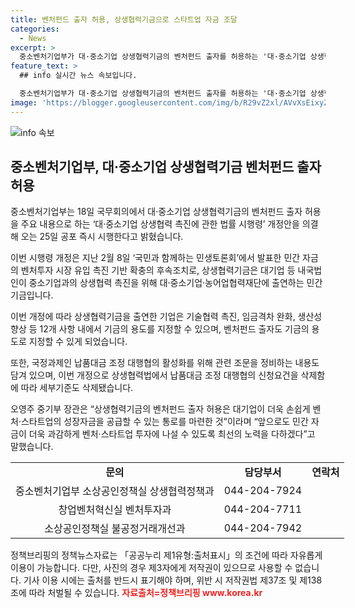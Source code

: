 ```yaml
---
title: 벤처펀드 출자 허용, 상생협력기금으로 스타트업 자금 조달
categories:
  - News
excerpt: >
  중소벤처기업부가 대·중소기업 상생협력기금의 벤처펀드 출자를 허용하는 '대·중소기업 상생협력 촉진에 관한 법률 시행령' 개정안을 의결했다. 이로써 기존에는 기술협력 촉진 등 12개 사항만 가능했던 기금의 용도가 벤처펀드 출자로도 확대되었다. 또한, 납품대금 조정 대행협의 활성화를 위한 관련 조문도 정비되었다. 중기부 장관은 이를 통해 대기업이 벤처·스타트업에 더 쉽게 투자할 수 있는 통로를 마련했다고 강조했다.
feature_text: >
  ## info 실시간 뉴스 속보입니다.

  중소벤처기업부가 대·중소기업 상생협력기금의 벤처펀드 출자를 허용하는 '대·중소기업 상생협력 촉진에 관한 법률 시행령' 개정안을 의결했다. 이로써 기존에는 기술협력 촉진 등 12개 사항만 가능했던 기금의 용도가 벤처펀드 출자로도 확대되었다. 또한, 납품대금 조정 대행협의 활성화를 위한 관련 조문도 정비되었다. 중기부 장관은 이를 통해 대기업이 벤처·스타트업에 더 쉽게 투자할 수 있는 통로를 마련했다고 강조했다.
image: 'https://blogger.googleusercontent.com/img/b/R29vZ2xl/AVvXsEixyZcFfHzMRdzZMjFBmAUKJYCLCGyLL1o632UiGVXcaFdKo_bkvkuCioo0uUKlGfBVcT3P84aROyZIXSBEx3Aw5nCQ3pTgDom1WDC4m8eifvWiAmWEEVb4x6G_l8C0QH225ldMjyaFvpxGEBGNO37VmDTDMHGhJPq73UglMfDca1-0aw/s1600/blogspot.png'
---
```


<p><img src="https://blogger.googleusercontent.com/img/b/R29vZ2xl/AVvXsEixyZcFfHzMRdzZMjFBmAUKJYCLCGyLL1o632UiGVXcaFdKo_bkvkuCioo0uUKlGfBVcT3P84aROyZIXSBEx3Aw5nCQ3pTgDom1WDC4m8eifvWiAmWEEVb4x6G_l8C0QH225ldMjyaFvpxGEBGNO37VmDTDMHGhJPq73UglMfDca1-0aw/s1600/blogspot.png" alt="info 속보" /></p>

<h2 data-ke-size="size26">중소벤처기업부, 대·중소기업 상생협력기금 벤처펀드 출자 허용</h2>

<p data-ke-size="size16">중소벤처기업부는 18일 국무회의에서 대·중소기업 상생협력기금의 벤처펀드 출자 허용을 주요 내용으로 하는 ‘대·중소기업 상생협력 촉진에 관한 법률 시행령’ 개정안을 의결해 오는 25일 공포 즉시 시행한다고 밝혔습니다.</p>

<p data-ke-size="size16">이번 시행령 개정은 지난 2월 8일 ‘국민과 함께하는 민생토론회’에서 발표한 민간 자금의 벤처투자 시장 유입 촉진 기반 확충의 후속조치로, 상생협력기금은 대기업 등 내국법인이 중소기업과의 상생협력 촉진을 위해 대·중소기업·농어업협력재단에 출연하는 민간기금입니다.</p>

<p data-ke-size="size16">이번 개정에 따라 상생협력기금을 출연한 기업은 기술협력 촉진, 임금격차 완화, 생산성 향상 등 12개 사항 내에서 기금의 용도를 지정할 수 있으며, 벤처펀드 출자도 기금의 용도로 지정할 수 있게 되었습니다.</p>

<p data-ke-size="size16">또한, 국정과제인 납품대금 조정 대행협의 활성화를 위해 관련 조문을 정비하는 내용도 담겨 있으며, 이번 개정으로 상생협력법에서 납품대금 조정 대행협의 신청요건을 삭제함에 따라 세부기준도 삭제됐습니다.</p>

<p data-ke-size="size16">오영주 중기부 장관은 “상생협력기금의 벤처펀드 출자 허용은 대기업이 더욱 손쉽게 벤처·스타트업의 성장자금을 공급할 수 있는 통로를 마련한 것”이라며 “앞으로도 민간 자금이 더욱 과감하게 벤처·스타트업 투자에 나설 수 있도록 최선의 노력을 다하겠다”고 말했습니다.</p>

<table style="width: 709.333px;">
<tbody>
<tr>
<td style="text-align: center; height: 17px;"><b>문의</b></td>
<td style="text-align: center; height: 17px;"><b>담당부서</b></td>
<td style="text-align: center; height: 17px;"><b>연락처</b></td>
</tr>
<tr>
<td style="text-align: center; height: 17px;">중소벤처기업부 소상공인정책실 상생협력정책과</td>
<td style="text-align: center; height: 17px;">044-204-7924</td>
</tr>
<tr>
<td style="text-align: center; height: 17px;">창업벤처혁신실 벤처투자과</td>
<td style="text-align: center; height: 17px;">044-204-7711</td>
</tr>
<tr>
<td style="text-align: center; height: 17px;">소상공인정책실 불공정거래개선과</td>
<td style="text-align: center; height: 17px;">044-204-7942</td>
</tr>
</tbody>
</table>

<p data-ke-size="size16">정책브리핑의 정책뉴스자료는 「공공누리 제1유형:출처표시」의 조건에 따라 자유롭게 이용이 가능합니다. 다만, 사진의 경우 제3자에게 저작권이 있으므로 사용할 수 없습니다. 기사 이용 시에는 출처를 반드시 표기해야 하며, 위반 시 저작권법 제37조 및 제138조에 따라 처벌될 수 있습니다. <b><span style="color: #ee2323;">자료출처=정책브리핑 www.korea.kr</span></b></p>

